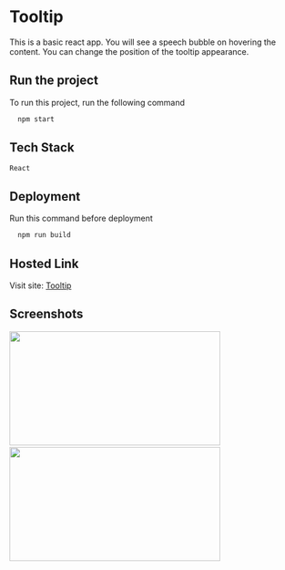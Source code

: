 # Tooltip

This is a basic react app. You will see a speech bubble on hovering the content. You can change the position of the tooltip appearance.


## Run the project

To run this project, run the following command

```bash
  npm start
```


## Tech Stack

 `React`


## Deployment

Run this command before deployment

```bash
  npm run build
```

## Hosted Link

Visit site: [Tooltip](https://tooltip99.netlify.app/)


## Screenshots

<img src='https://user-images.githubusercontent.com/114740896/209113634-6c28850e-03bf-448b-a279-1a7398f1976c.png' width='370' height='200'>&ensp; <img src='https://user-images.githubusercontent.com/114740896/209113833-9dce60e0-e68d-4f49-833f-97f8a1ec872b.png' width='370' height='200'>
